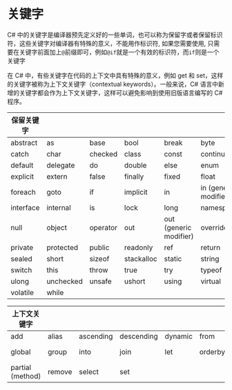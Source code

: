 # 关键字

C# 中的关键字是编译器预先定义好的一些单词，也可以称为保留字或者保留标识符，这些关键字对编译器有特殊的意义，不能用作标识符, 如果您需要使用, 只需要在关键字前面加上`@`前缀即可，例如`@if`就是一个有效的标识符，而`if`则是一个关键字

在 C# 中，有些关键字在代码的上下文中具有特殊的意义，例如 get 和 set，这样的关键字被称为上下文关键字（contextual keywords）。一般来说，C# 语言中新增的关键字都会作为上下文关键字，这样可以避免影响到使用旧版语言编写的 C# 程序。

| 保留关键字 |           |          |            |                        |                       |         |
| ---------- | --------- | -------- | ---------- | ---------------------- | --------------------- | ------- |
| abstract   | as        | base     | bool       | break                  | byte                  | case    |
| catch      | char      | checked  | class      | const                  | continue              | decimal |
| default    | delegate  | do       | double     | else                   | enum                  | event   |
| explicit   | extern    | false    | finally    | fixed                  | float                 | for     |
| foreach    | goto      | if       | implicit   | in                     | in (generic modifier) | int     |
| interface  | internal  | is       | lock       | long                   | namespace             | new     |
| null       | object    | operator | out        | out (generic modifier) | override              | params  |
| private    | protected | public   | readonly   | ref                    | return                | sbyte   |
| sealed     | short     | sizeof   | stackalloc | static                 | string                | struct  |
| switch     | this      | throw    | true       | try                    | typeof                | uint    |
| ulong      | unchecked | unsafe   | ushort     | using                  | virtual               | void    |
| volatile   | while     |          |            |                        |                       |         |

| 上下文关键字     |        |           |            |         |         |                |
| ---------------- | ------ | --------- | ---------- | ------- | ------- | -------------- |
| add              | alias  | ascending | descending | dynamic | from    | get            |
| global           | group  | into      | join       | let     | orderby | partial (type) |
| partial (method) | remove | select    | set        |         |         |                |
